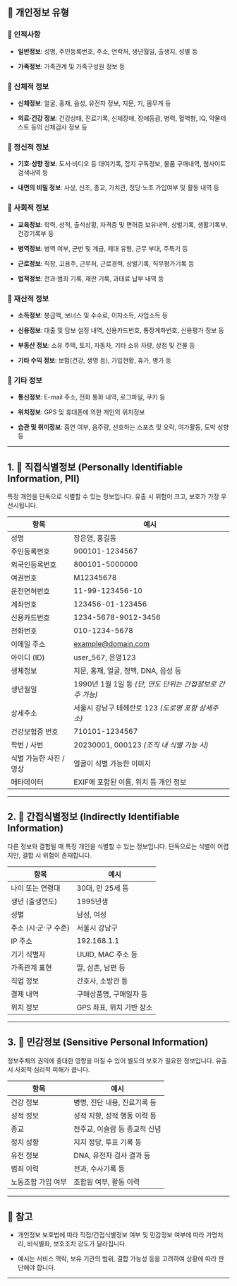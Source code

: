 


## 📑 개인정보 유형


### 🔹 인적사항

- **일반정보**: 성명, 주민등록번호, 주소, 연락처, 생년월일, 출생지, 성별 등
    
- **가족정보**: 가족관계 및 가족구성원 정보 등
    

### 🔹 신체적 정보

- **신체정보**: 얼굴, 홍채, 음성, 유전자 정보, 지문, 키, 몸무게 등
    
- **의료·건강 정보**: 건강상태, 진료기록, 신체장애, 장애등급, 병력, 혈액형, IQ, 약물테스트 등의 신체검사 정보 등
    

### 🔹 정신적 정보

- **기호·성향 정보**: 도서·비디오 등 대여기록, 잡지 구독정보, 물품 구매내역, 웹사이트 검색내역 등
    
- **내면의 비밀 정보**: 사상, 신조, 종교, 가치관, 정당·노조 가입여부 및 활동 내역 등
    

### 🔹 사회적 정보

- **교육정보**: 학력, 성적, 출석상황, 자격증 및 면허증 보유내역, 상벌기록, 생활기록부, 건강기록부 등
    
- **병역정보**: 병역 여부, 군번 및 계급, 제대 유형, 근무 부대, 주특기 등
    
- **근로정보**: 직장, 고용주, 근무처, 근로경력, 상벌기록, 직무평가기록 등
    
- **법적정보**: 전과·범죄 기록, 재판 기록, 과태료 납부 내역 등
    

### 🔹 재산적 정보

- **소득정보**: 봉급액, 보너스 및 수수료, 이자소득, 사업소득 등
    
- **신용정보**: 대출 및 담보 설정 내역, 신용카드번호, 통장계좌번호, 신용평가 정보 등
    
- **부동산 정보**: 소유 주택, 토지, 자동차, 기타 소유 차량, 상점 및 건물 등
    
- **기타 수익 정보**: 보험(건강, 생명 등), 가입현황, 휴가, 병가 등
    

### 🔹 기타 정보

- **통신정보**: E-mail 주소, 전화 통화 내역, 로그파일, 쿠키 등
    
- **위치정보**: GPS 및 휴대폰에 의한 개인의 위치정보
    
- **습관 및 취미정보**: 흡연 여부, 음주량, 선호하는 스포츠 및 오락, 여가활동, 도박 성향 등







---

## 1. 📇 직접식별정보 (Personally Identifiable Information, PII)

특정 개인을 단독으로 식별할 수 있는 정보입니다. 유출 시 위험이 크고, 보호가 가장 우선시됩니다.

| 항목             | 예시                                              |
| -------------- | ----------------------------------------------- |
| 성명             | 장은영, 홍길동                                        |
| 주민등록번호         | 900101-1234567                                  |
| 외국인등록번호        | 800101-5000000                                  |
| 여권번호           | M12345678                                       |
| 운전면허번호         | 11-99-123456-10                                 |
| 계좌번호           | 123456-01-123456                                |
| 신용카드번호         | 1234-5678-9012-3456                             |
| 전화번호           | 010-1234-5678                                   |
| 이메일 주소         | [example@domain.com](mailto:example@domain.com) |
| 아이디 (ID)       | user_567, 은영123                                 |
| 생체정보           | 지문, 홍채, 얼굴, 정맥, DNA, 음성 등                       |
| 생년월일           | 1990년 1월 1일 등 _(단, 연도 단위는 간접정보로 간주 가능)_         |
| 상세주소           | 서울시 강남구 테헤란로 123 _(도로명 포함 상세주소)_                |
| 건강보험증 번호       | 710101-1234567                                  |
| 학번 / 사번        | 20230001, 000123 _(조직 내 식별 가능 시)_               |
| 식별 가능한 사진 / 영상 | 얼굴이 식별 가능한 이미지                                  |
| 메타데이터          | EXIF에 포함된 이름, 위치 등 개인 정보                        |

---

## 2. 🧩 간접식별정보 (Indirectly Identifiable Information)

다른 정보와 결합될 때 특정 개인을 식별할 수 있는 정보입니다. 단독으로는 식별이 어렵지만, 결합 시 위험이 존재합니다.

|항목|예시|
|---|---|
|나이 또는 연령대|30대, 만 25세 등|
|생년 (출생연도)|1995년생|
|성별|남성, 여성|
|주소 (시·군·구 수준)|서울시 강남구|
|IP 주소|192.168.1.1|
|기기 식별자|UUID, MAC 주소 등|
|가족관계 표현|딸, 삼촌, 남편 등|
|직업 정보|간호사, 소방관 등|
|결제 내역|구매상품명, 구매일자 등|
|위치 정보|GPS 좌표, 위치 기반 장소|

---

## 3. 🔐 민감정보 (Sensitive Personal Information)

정보주체의 권익에 중대한 영향을 미칠 수 있어 별도의 보호가 필요한 정보입니다. 유출 시 사회적·심리적 피해가 큽니다.

|항목|예시|
|---|---|
|건강 정보|병명, 진단 내용, 진료기록 등|
|성적 정보|성적 지향, 성적 행동 이력 등|
|종교|천주교, 이슬람 등 종교적 신념|
|정치 성향|지지 정당, 투표 기록 등|
|유전 정보|DNA, 유전자 검사 결과 등|
|범죄 이력|전과, 수사기록 등|
|노동조합 가입 여부|조합원 여부, 활동 이력|

---

## 📝 참고

- 개인정보 보호법에 따라 직접/간접식별정보 여부 및 민감정보 여부에 따라 가명처리, 비식별화, 보호조치 강도가 달라집니다.
    
- 예시는 서비스 맥락, 보유 기관의 범위, 결합 가능성 등을 고려하여 상황에 따라 판단해야 합니다.
    

---
